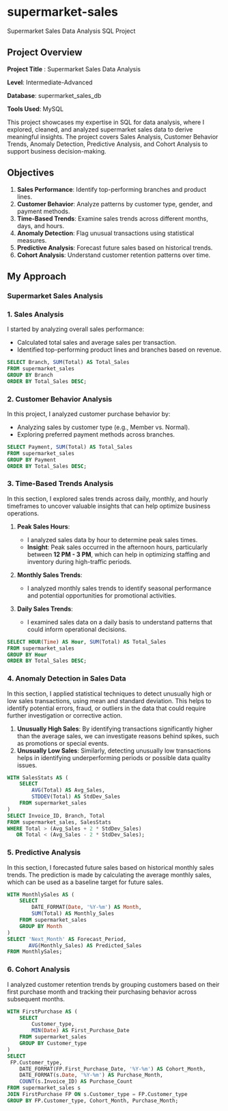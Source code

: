 # supermarket-sales
Supermarket Sales Data Analysis SQL Project

## Project Overview
**Project Title** : Supermarket Sales Data Analysis

**Level**: Intermediate-Advanced

**Database**: supermarket_sales_db

**Tools Used**: MySQL

This project showcases my expertise in SQL for data analysis, where I explored, cleaned, and analyzed supermarket sales data to derive meaningful insights. The project covers Sales Analysis, Customer Behavior Trends, Anomaly Detection, Predictive Analysis, and Cohort Analysis to support business decision-making.

## Objectives

1. **Sales Performance**: Identify top-performing branches and product lines.
2. **Customer Behavior**: Analyze patterns by customer type, gender, and payment methods.
3. **Time-Based Trends**: Examine sales trends across different months, days, and hours.
4. **Anomaly Detection**: Flag unusual transactions using statistical measures.
5. **Predictive Analysis**: Forecast future sales based on historical trends.
6. **Cohort Analysis**: Understand customer retention patterns over time.

## My Approach
   ### Supermarket Sales Analysis
   
###  1. Sales Analysis
I started by analyzing overall sales performance:
- Calculated total sales and average sales per transaction.
- Identified top-performing product lines and branches based on revenue.

```sql
SELECT Branch, SUM(Total) AS Total_Sales
FROM supermarket_sales
GROUP BY Branch
ORDER BY Total_Sales DESC;
```

### 2.  Customer Behavior Analysis

In this project, I analyzed customer purchase behavior by:

- Analyzing sales by customer type (e.g., Member vs. Normal).
- Exploring preferred payment methods across branches.

```sql
SELECT Payment, SUM(Total) AS Total_Sales
FROM supermarket_sales
GROUP BY Payment
ORDER BY Total_Sales DESC;
```

### 3. Time-Based Trends Analysis

In this section, I explored sales trends across daily, monthly, and hourly timeframes to uncover valuable insights that can help optimize business operations.

1. **Peak Sales Hours**: 
   - I analyzed sales data by hour to determine peak sales times.
   - **Insight**: Peak sales occurred in the afternoon hours, particularly between **12 PM - 3 PM**, which can help in optimizing staffing and inventory during high-traffic periods.

2. **Monthly Sales Trends**: 
   - I analyzed monthly sales trends to identify seasonal performance and potential opportunities for promotional activities.
   
3. **Daily Sales Trends**: 
   - I examined sales data on a daily basis to understand patterns that could inform operational decisions.

```sql
SELECT HOUR(Time) AS Hour, SUM(Total) AS Total_Sales
FROM supermarket_sales
GROUP BY Hour
ORDER BY Total_Sales DESC;
````

### 4. Anomaly Detection in Sales Data

In this section, I applied statistical techniques to detect unusually high or low sales transactions, using mean and standard deviation. This helps to identify potential errors, fraud, or outliers in the data that could require further investigation or corrective action.

1. **Unusually High Sales**: By identifying transactions significantly higher than the average sales, we can investigate reasons behind spikes, such as promotions or special events.
2. **Unusually Low Sales**: Similarly, detecting unusually low transactions helps in identifying underperforming periods or possible data quality issues.

```sql
WITH SalesStats AS (
    SELECT 
        AVG(Total) AS Avg_Sales,
        STDDEV(Total) AS StdDev_Sales
    FROM supermarket_sales
)
SELECT Invoice_ID, Branch, Total
FROM supermarket_sales, SalesStats
WHERE Total > (Avg_Sales + 2 * StdDev_Sales) 
   OR Total < (Avg_Sales - 2 * StdDev_Sales);
```

### 5. Predictive Analysis

In this section, I forecasted future sales based on historical monthly sales trends. The prediction is made by calculating the average monthly sales, which can be used as a baseline target for future sales.

```sql
WITH MonthlySales AS (
    SELECT 
        DATE_FORMAT(Date, '%Y-%m') AS Month,
        SUM(Total) AS Monthly_Sales
    FROM supermarket_sales
    GROUP BY Month
)
SELECT 'Next_Month' AS Forecast_Period,
       AVG(Monthly_Sales) AS Predicted_Sales
FROM MonthlySales;
```

### 6. Cohort Analysis

I analyzed customer retention trends by grouping customers based on their first purchase month and tracking their purchasing behavior across subsequent months.

```sql
WITH FirstPurchase AS (
    SELECT 
        Customer_type,
        MIN(Date) AS First_Purchase_Date
    FROM supermarket_sales
    GROUP BY Customer_type
)
SELECT 
 FP.Customer_type,
    DATE_FORMAT(FP.First_Purchase_Date, '%Y-%m') AS Cohort_Month,
    DATE_FORMAT(s.Date, '%Y-%m') AS Purchase_Month,
    COUNT(s.Invoice_ID) AS Purchase_Count
FROM supermarket_sales s
JOIN FirstPurchase FP ON s.Customer_type = FP.Customer_type
GROUP BY FP.Customer_type, Cohort_Month, Purchase_Month;
```
